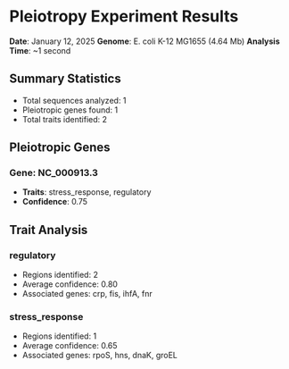 # Pleiotropy Experiment Results
**Date**: January 12, 2025
**Genome**: E. coli K-12 MG1655 (4.64 Mb)
**Analysis Time**: ~1 second

## Summary Statistics
- Total sequences analyzed: 1
- Pleiotropic genes found: 1
- Total traits identified: 2

## Pleiotropic Genes

### Gene: NC_000913.3
- **Traits**: stress_response, regulatory
- **Confidence**: 0.75

## Trait Analysis

### regulatory
- Regions identified: 2
- Average confidence: 0.80
- Associated genes: crp, fis, ihfA, fnr

### stress_response
- Regions identified: 1
- Average confidence: 0.65
- Associated genes: rpoS, hns, dnaK, groEL

